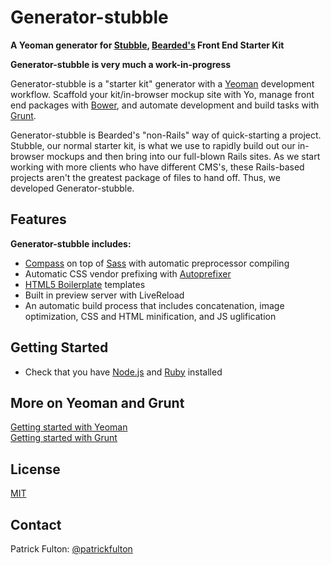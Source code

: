 # Generator-stubble

**A Yeoman generator for [Stubble](https://github.com/beardedstudio/stubble), [Bearded's](http://www.bearded.com/) Front End Starter Kit**

**Generator-stubble is very much a work-in-progress**

Generator-stubble is a "starter kit" generator with a [Yeoman](http://yeoman.io/) development workflow. Scaffold your kit/in-browser mockup site with Yo, manage front end packages with [Bower](http://bower.io/), and automate development and build tasks with [Grunt](http://gruntjs.com/). 

Generator-stubble is Bearded's "non-Rails" way of quick-starting a project. Stubble, our normal starter kit, is what we use to rapidly build out our in-browser mockups and then bring into our full-blown Rails sites. As we start working with more clients who have different CMS's, these Rails-based projects aren't the greatest package of files to hand off. Thus, we developed Generator-stubble.

## Features

**Generator-stubble includes:**

- [Compass](http://compass-style.org/) on top of [Sass](http://sass-lang.com/) with automatic preprocessor compiling
- Automatic CSS vendor prefixing with [Autoprefixer](https://github.com/ai/autoprefixer)
- [HTML5 Boilerplate](http://html5boilerplate.com/) templates
- Built in preview server with LiveReload
- An automatic build process that includes concatenation, image optimization, CSS and HTML minification, and JS uglification

## Getting Started

- Check that you have [Node.js](http://nodejs.org/) and [Ruby](http://www.ruby-lang.org/) installed

## More on Yeoman and Grunt

[Getting started with Yeoman](http://yeoman.io/gettingstarted.html)  
[Getting started with Grunt](http://gruntjs.com/getting-started)

## License
[MIT](http://opensource.org/licenses/MIT)

## Contact
Patrick Fulton: [@patrickfulton](http://twitter.com/patrickfulton)